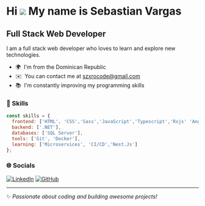 Hi ![](https://user-images.githubusercontent.com/18350557/176309783-0785949b-9127-417c-8b55-ab5a4333674e.gif) My name is Sebastian Vargas
========================================================================================================================================

**Full Stack Web Developer**
------------------------

I am a full stack web developer who loves to learn and explore new technologies.

* 🌍  I'm from the Dominican Republic
* ✉️  You can contact me at [szxrocode@gmail.com](mailto:szxrocode@gmail.com)
* 📚  I'm constantly improving my programming skills

### 🚀 Skills

```js
const skills = {
  frontend: ['HTML', 'CSS','Sass','JavaScript','Typescript','Rxjs' 'Angular'],
  backend: ['.NET'],
  databases: ['SQL Server'],
  tools: ['Git', 'Docker'],
  learning: ['Microservices', 'CI/CD','Nest.Js']
};
```

### 🌐 Socials

[![LinkedIn](https://img.shields.io/badge/LinkedIn-0077B5?style=for-the-badge&logo=linkedin&logoColor=white)]([https://www.linkedin.com/in/yourprofile](https://www.linkedin.com/in/sebastian-vargas-ba4b88236/))
[![GitHub](https://img.shields.io/badge/GitHub-181717?style=for-the-badge&logo=github&logoColor=white)](https://github.com/Szxro)

---

✨ _Passionate about coding and building awesome projects!_

